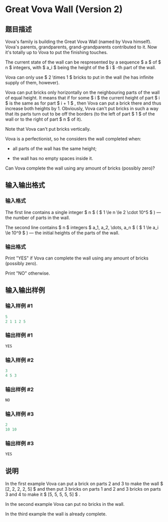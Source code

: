 # Great Vova Wall (Version 2)

## 题目描述

Vova's family is building the Great Vova Wall (named by Vova himself). Vova's parents, grandparents, grand-grandparents contributed to it. Now it's totally up to Vova to put the finishing touches.

The current state of the wall can be respresented by a sequence $ a $ of $ n $ integers, with $ a_i $ being the height of the $ i $ -th part of the wall.

Vova can only use $ 2 \times 1 $ bricks to put in the wall (he has infinite supply of them, however).

Vova can put bricks only horizontally on the neighbouring parts of the wall of equal height. It means that if for some $ i $ the current height of part $ i $ is the same as for part $ i + 1 $ , then Vova can put a brick there and thus increase both heights by 1. Obviously, Vova can't put bricks in such a way that its parts turn out to be off the borders (to the left of part $ 1 $ of the wall or to the right of part $ n $ of it).

Note that Vova can't put bricks vertically.

Vova is a perfectionist, so he considers the wall completed when:

- all parts of the wall has the same height;

- the wall has no empty spaces inside it.

Can Vova complete the wall using any amount of bricks (possibly zero)?

## 输入输出格式

### 输入格式

The first line contains a single integer $ n $ ( $ 1 \le n \le 2 \cdot 10^5 $ ) — the number of parts in the wall.

The second line contains $ n $ integers $ a_1, a_2, \dots, a_n $ ( $ 1 \le a_i \le 10^9 $ ) — the initial heights of the parts of the wall.

### 输出格式

Print "YES" if Vova can complete the wall using any amount of bricks (possibly zero).

Print "NO" otherwise.

## 输入输出样例

### 输入样例 #1

```cpp
5
2 1 1 2 5

```
### 输出样例 #1

```cpp
YES

```
### 输入样例 #2

```cpp
3
4 5 3

```
### 输出样例 #2

```cpp
NO

```
### 输入样例 #3

```cpp
2
10 10

```
### 输出样例 #3

```cpp
YES

```
## 说明

In the first example Vova can put a brick on parts 2 and 3 to make the wall $ [2, 2, 2, 2, 5] $ and then put 3 bricks on parts 1 and 2 and 3 bricks on parts 3 and 4 to make it $ [5, 5, 5, 5, 5] $ .

In the second example Vova can put no bricks in the wall.

In the third example the wall is already complete.

